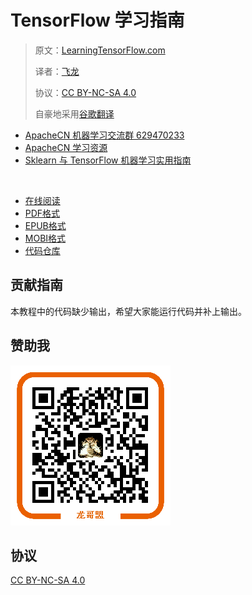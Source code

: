 # TensorFlow 学习指南

> 原文：[LearningTensorFlow.com](https://learningtensorflow.com)
> 
> 译者：[飞龙](https://github.com/wizardforcel)
> 
> 协议：[CC BY-NC-SA 4.0](http://creativecommons.org/licenses/by-nc-sa/4.0/)
> 
> 自豪地采用[谷歌翻译](https://translate.google.cn/)

+   [ApacheCN 机器学习交流群 629470233](http://shang.qq.com/wpa/qunwpa?idkey=30e5f1123a79867570f665aa3a483ca404b1c3f77737bc01ec520ed5f078ddef)
+   [ApacheCN 学习资源](http://www.apachecn.org/)
+   [Sklearn 与 TensorFlow 机器学习实用指南](https://github.com/apachecn/hands_on_Ml_with_Sklearn_and_TF)

&zwj;

+ [在线阅读](https://www.gitbook.com/book/wizardforcel/learning-tf/details)
+ [PDF格式](https://www.gitbook.com/download/pdf/book/wizardforcel/learning-tf)
+ [EPUB格式](https://www.gitbook.com/download/epub/book/wizardforcel/learning-tf)
+ [MOBI格式](https://www.gitbook.com/download/mobi/book/wizardforcel/learning-tf)
+ [代码仓库](https://github.com/apachecn/learning-tf-zh)

## 贡献指南

本教程中的代码缺少输出，希望大家能运行代码并补上输出。

## 赞助我

![](img/qr_alipay.png)

## 协议

[CC BY-NC-SA 4.0](http://creativecommons.org/licenses/by-nc-sa/4.0/)
